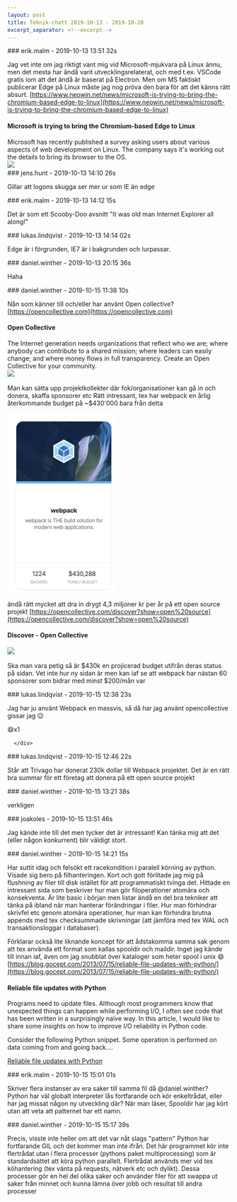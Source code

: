 ```yaml
---
layout: post
title: Teknik-chatt 2019-10-13 - 2019-10-20
excerpt_separator: <!--excerpt-->
---
```

<section class="message" markdown="1">
### erik.malm - 2019-10-13 13:51 32s

Jag vet inte om jag riktigt vant mig vid Microsoft-mjukvara på Linux ännu, men det mesta har ändå varit utvecklingsrelaterat, och med t.ex. VSCode gratis iom att det ändå är baserat på Electron. Men om MS faktiskt publicerar Edge på Linux måste jag nog pröva den bara för att det känns rätt absurt.
[https://www.neowin.net/news/microsoft-is-trying-to-bring-the-chromium-based-edge-to-linux](https://www.neowin.net/news/microsoft-is-trying-to-bring-the-chromium-based-edge-to-linux)

<div class="attachment"><h4>Microsoft is trying to bring the Chromium-based Edge to Linux</h4><div class="text">Microsoft has recently published a survey asking users about various aspects of web development on Linux. The company says it's working out the details to bring its browser to the OS.</div>
<a href="https://www.neowin.net/news/microsoft-is-trying-to-bring-the-chromium-based-edge-to-linux"><img src="https://cdn.neow.in/news/images/uploaded/2019/04/1555199121_edgepreviews_story.jpg" fallback="Microsoft is trying to bring the Chromium-based Edge to Linux"/></a></div>
    
</section>
<section class="message" markdown="1">
### jens.hunt - 2019-10-13 14:10 26s

Gillar att logons skugga ser mer ur som IE än edge
</section>
<section class="message" markdown="1">
### erik.malm - 2019-10-13 14:12 15s

Det är som ett Scooby-Doo avsnitt  "It was old man Internet Explorer all along!"
</section>
<section class="message" markdown="1">
### lukas.lindqvist - 2019-10-13 14:14 02s

Edge är i förgrunden, IE7 är i bakgrunden och lurpassar.
</section>
<section class="message" markdown="1">
### daniel.winther - 2019-10-13 20:15 36s

Haha
</section>
<section class="message" markdown="1">
### daniel.winther - 2019-10-15 11:38 10s

Nån som känner till och/eller har använt Open collective? [https://opencollective.com](https://opencollective.com)

<div class="attachment"><h4>Open Collective</h4><div class="text">The Internet generation needs organizations that reflect who we are; where anybody can contribute to a shared mission; where leaders can easily change; and where money flows in full transparency. Create an Open Collective for your community.</div>
<a href="https://opencollective.com/"><img src="https://opencollective.com/static/images/opencollective-og-default.jpg" fallback="Open Collective"/></a></div>
    
Man kan sätta upp projektkollekter där fok/organisationer kan gå in och donera, skaffa sponsorer etc
Rätt intressant, tex har webpack en årlig återkommande budget på ~$430'000 bara från detta

<div class="imageblock">
<a href="/assets/blogAssets/FPD4QNW04-image.png">
<img alt="image.png" src="/assets/blogAssets/FPD4QNW04-image.png"/>
</a></div>

     
ändå rätt mycket att dra in drygt 4,3 miljoner kr per år på ett open source projekt
[https://opencollective.com/discover?show=open%20source](https://opencollective.com/discover?show=open%20source)

<div class="attachment"><h4>Discover - Open Collective</h4><div class="text"></div>
<a href="https://opencollective.com/discover?show=open%20source"><img src="https://opencollective.com/static/images/opencollective-og-default.jpg" fallback="Discover - Open Collective"/></a></div>
    
Ska man vara petig så är $430k en projicerad budget utifrån deras status på sidan. Vet inte hur ny sidan är men kan iaf se att webpack har nästan 60 sponsorer som bidrar med minst $200/mån var
</section>
<section class="message" markdown="1">
### lukas.lindqvist - 2019-10-15 12:38 23s

Jag har ju använt Webpack en massvis, så då har jag använt opencollective gissar jag 😉
<div class="reactionsDiv">
<div class="reactionDiv">
<span title="joakoles reacted this way." class="reactionSpan">
😄x1</span>
</div>
     
      </div>
    
</section>
<section class="message" markdown="1">
### lukas.lindqvist - 2019-10-15 12:46 22s

Står att Trivago har donerat 230k dollar till Webpack projektet. Det är en rätt bra summar för ett företag att donera på ett open source projekt
</section>
<section class="message" markdown="1">
### daniel.winther - 2019-10-15 13:21 38s

verkligen
</section>
<section class="message" markdown="1">
### joakoles - 2019-10-15 13:51 46s

Jag kände inte till det men tycker det är intressant! Kan tänka mig att det (eller någon konkurrent) blir väldigt stort.
</section>
<section class="message" markdown="1">
### daniel.winther - 2019-10-15 14:21 15s

Har suttit idag och felsökt ett racekondition i paralell körning av python. Visade sig bero på filhanteringen. Kort och gott förlitade jag mig på flushning av filer till disk istället för att programmatiskt tvinga det. Hittade en intressant sida som beskriver hur man gör filoperationer atomära och konsekventa. Är lite basic i början men listar ändå en del bra tekniker att tänka på ibland när man hanterar förändringar i filer. Hur man förhindrar skrivfel etc genom atomära operationer, hur man kan förhindra brutna appends med tex checksummade skrivningar (att jämföra med tex WAL och transaktionsloggar i databaser).

Förklarar också lite liknande koncept för att ådstakomma samma sak genom att tex använda ett format som kallas spooldir och maildir. Inget jag kände till innan iaf, även om jag snubblat över kataloger som heter spool i unix 😄
[https://blog.gocept.com/2013/07/15/reliable-file-updates-with-python/](https://blog.gocept.com/2013/07/15/reliable-file-updates-with-python/)

<div class="attachment"><h4>Reliable file updates with Python</h4><div class="text">Programs need to update files. Although most programmers know that unexpected things can happen while performing I/O, I often see code that has been written in a surprisingly na&iuml;ve way. In this article, I would like to share some insights on how to improve I/O reliability in Python code.




Consider the following Python snippet. Some operation is performed on data coming from and going back....</div>
<a href="https://blog.gocept.com/2013/07/15/reliable-file-updates-with-python/">Reliable file updates with Python</a></div>
    
</section>
<section class="message" markdown="1">
### erik.malm - 2019-10-15 15:01 01s

Skriver flera instanser av era saker till samma fil då @daniel.winther? Python har väl globalt interpreter lås fortfarande och kör enkeltrådat, eller har jag missat någon ny utveckling där?
När man läser, Spooldir har jag kört utan att veta att patternet har ett namn.
</section>
<section class="message" markdown="1">
### daniel.winther - 2019-10-15 15:17 39s

Precis, visste inte heller om att det var nåt slags "pattern"
Python har fortfarande GIL och det kommer man inte ifrån. Det här programmet kör inte flertrådat utan i flera processer (pythons paket multiprocessing) som är standardsättet att köra python parallelt. Flertrådat används mer vid tex köhantering (tex vänta på requests, nätverk etc och dylikt). Dessa processer gör en hel del olika saker och använder filer för att swappa ut saker från minnet och kunna lämna över jobb och resultat till andra processer

<!--excerpt-->
</section>